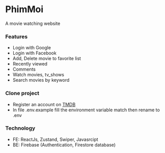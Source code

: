 # PhimMoi
A movie watching website

### Features

- Login with Google
- Login with Facebook
- Add, Delete movie to favorite list
- Recently viewed
- Comments
- Watch movies, tv_shows
- Search movies by keyword

### Clone project

- Register an account on [TMDB](https://www.themoviedb.org/?language=vi)
- In file .env.example fill the environment variable match then rename to .env

### Technology

- FE: ReactJs, Zustand, Swiper, Javasrcipt
- BE: Firebase (Authentication, Firestore database)
